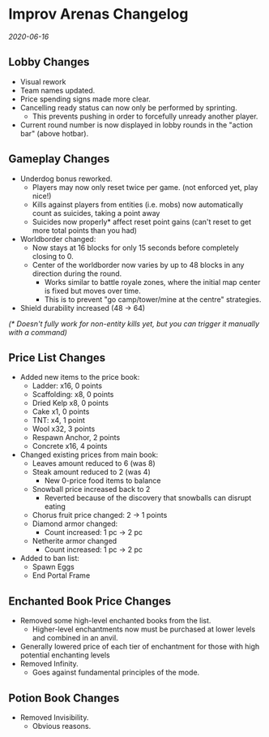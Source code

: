 # Improv Arenas Changelog
*2020-06-16*

## Lobby Changes
- Visual rework
- Team names updated.
- Price spending signs made more clear.
- Cancelling ready status can now only be performed by sprinting.
  - This prevents pushing in order to forcefully unready another player.
- Current round number is now displayed in lobby rounds in the "action bar" (above hotbar).

## Gameplay Changes
- Underdog bonus reworked.
  - Players may now only reset twice per game. (not enforced yet, play nice!)
  - Kills against players from entities (i.e. mobs) now automatically count as suicides, taking a point away
  - Suicides now properly* affect reset point gains (can't reset to get more total points than you had)
- Worldborder changed:
  - Now stays at 16 blocks for only 15 seconds before completely closing to 0. 
  - Center of the worldborder now varies by up to 48 blocks in any direction during the round.
    - Works similar to battle royale zones, where the initial map center is fixed but moves over time.
    - This is to prevent "go camp/tower/mine at the centre" strategies.
- Shield durability increased (48 -> 64)

*(\* Doesn't fully work for non-entity kills yet, but you can trigger it manually with a command)*

## Price List Changes
- Added new items to the price book:
  - Ladder: x16, 0 points
  - Scaffolding: x8, 0 points
  - Dried Kelp x8, 0 points
  - Cake x1, 0 points
  - TNT: x4, 1 point
  - Wool x32, 3 points
  - Respawn Anchor, 2 points
  - Concrete x16, 4 points
- Changed existing prices from main book:
  - Leaves amount reduced to 6 (was 8)
  - Steak amount reduced to 2 (was 4)
    - New 0-price food items to balance
  - Snowball price increased back to 2
    - Reverted because of the discovery that snowballs can disrupt eating
  - Chorus fruit price changed: 2 -> 1 points
  - Diamond armor changed: 
    - Count increased: 1 pc -> 2 pc
  - Netherite armor changed
    - Count increased: 1 pc -> 2 pc
- Added to ban list:
  - Spawn Eggs
  - End Portal Frame

## Enchanted Book Price Changes
- Removed some high-level enchanted books from the list.
  - Higher-level enchantments now must be purchased at lower levels and combined in an anvil.
- Generally lowered price of each tier of enchantment for those with high potential enchanting levels
- Removed Infinity.
  - Goes against fundamental principles of the mode.

## Potion Book Changes
- Removed Invisibility.
  - Obvious reasons.